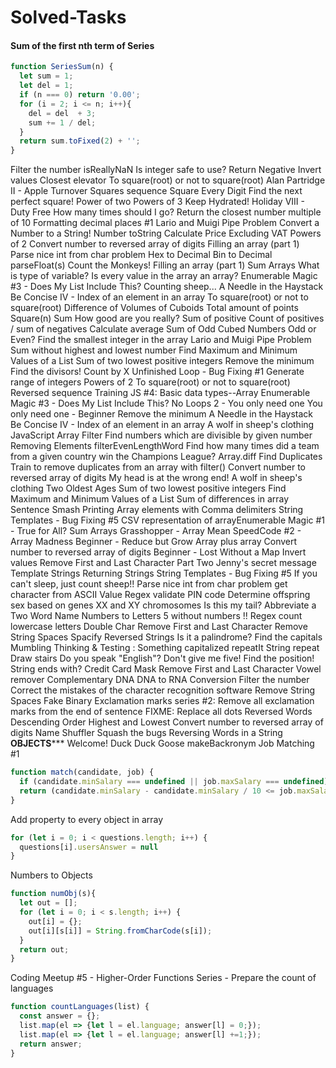# Solved-Tasks
#### Sum of the first nth term of Series
```javascript
function SeriesSum(n) {
  let sum = 1; 
  let del = 1;
  if (n === 0) return '0.00';
  for (i = 2; i <= n; i++){
    del = del  + 3;
    sum += 1 / del;
  }
  return sum.toFixed(2) + '';
}
```
Filter the number
isReallyNaN
Is integer safe to use?
Return Negative
Invert values
Closest elevator
To square(root) or not to square(root)
Alan Partridge II - Apple Turnover
Squares sequence
Square Every Digit
Find the next perfect square!
Power of two
Powers of 3
Keep Hydrated!
Holiday VIII - Duty Free
How many times should I go?
Return the closest number multiple of 10
Formatting decimal places #1
Lario and Muigi Pipe Problem
Convert a Number to a String!
Number toString
Calculate Price Excluding VAT
Powers of 2
Convert number to reversed array of digits
Filling an array (part 1)
Parse nice int from char problem
Hex to Decimal
Bin to Decimal
parseFloat(s)
Count the Monkeys!
Filling an array (part 1)
Sum Arrays
What is type of variable?
Is every value in the array an array?
Enumerable Magic #3 - Does My List Include This?
Counting sheep...
A Needle in the Haystack
Be Concise IV - Index of an element in an array
To square(root) or not to square(root)
Difference of Volumes of Cuboids
Total amount of points
Square(n) Sum
How good are you really?
Sum of positive
Count of positives / sum of negatives
Calculate average
Sum of Odd Cubed Numbers
Odd or Even?
Find the smallest integer in the array
Lario and Muigi Pipe Problem
Sum without highest and lowest number
Find Maximum and Minimum Values of a List
Sum of two lowest positive integers
Remove the minimum
Find the divisors!
Count by X
Unfinished Loop - Bug Fixing #1
Generate range of integers
Powers of 2
To square(root) or not to square(root)
Reversed sequence
Training JS #4: Basic data types--Array
Enumerable Magic #3 - Does My List Include This?
No Loops 2 - You only need one
You only need one - Beginner
Remove the minimum
A Needle in the Haystack
Be Concise IV - Index of an element in an array
A wolf in sheep's clothing
JavaScript Array Filter
Find numbers which are divisible by given number
Removing Elements
filterEvenLengthWord
Find how many times did a team from a given country win the Champions League?
Array.diff
Find Duplicates
Train to remove duplicates from an array with filter()
Convert number to reversed array of digits
My head is at the wrong end!
A wolf in sheep's clothing
Two Oldest Ages
Sum of two lowest positive integers
Find Maximum and Minimum Values of a List
Sum of differences in array
Sentence Smash
Printing Array elements with Comma delimiters
String Templates - Bug Fixing #5
CSV representation of arrayEnumerable Magic #1 - True for All?
Sum Arrays
Grasshopper - Array Mean
SpeedCode #2 - Array Madness
Beginner - Reduce but Grow
Array plus array
Convert number to reversed array of digits
Beginner - Lost Without a Map
Invert values
Remove First and Last Character Part Two
Jenny's secret message
Template Strings
Returning Strings
String Templates - Bug Fixing #5
If you can't sleep, just count sheep!!
Parse nice int from char problem
get character from ASCII Value
Regex validate PIN code
Determine offspring sex based on genes XX and XY chromosomes
Is this my tail?
Abbreviate a Two Word Name
Numbers to Letters
5 without numbers !!
Regex count lowercase letters
Double Char
Remove First and Last Character
Remove String Spaces
Spacify
Reversed Strings
Is it a palindrome?
Find the capitals
Mumbling
Thinking & Testing : Something capitalized
repeatIt
String repeat
Draw stairs
Do you speak "English"?
Don't give me five!
Find the position!
String ends with?
Credit Card Mask
Remove First and Last Character
Vowel remover
Complementary DNA
DNA to RNA Conversion
Filter the number
Correct the mistakes of the character recognition software
Remove String Spaces
Fake Binary
Exclamation marks series #2: Remove all exclamation marks from the end of sentence
FIXME: Replace all dots
Reversed Words
Descending Order
Highest and Lowest
Convert number to reversed array of digits
Name Shuffler
Squash the bugs
Reversing Words in a String
**********OBJECTS*************
Welcome!
Duck Duck Goose
makeBackronym
Job Matching #1
```javascript
function match(candidate, job) {
  if (candidate.minSalary === undefined || job.maxSalary === undefined) return error;
  return (candidate.minSalary - candidate.minSalary / 10 <= job.maxSalary);
}
```
Add property to every object in array
```javascript
for (let i = 0; i < questions.length; i++) {
  questions[i].usersAnswer = null
}
```
Numbers to Objects
```javascript
function numObj(s){
  let out = [];
  for (let i = 0; i < s.length; i++) {
    out[i] = {};
    out[i][s[i]] = String.fromCharCode(s[i]);
  }
  return out;  
}
```
Coding Meetup #5 - Higher-Order Functions Series - Prepare the count of languages
```javascript
function countLanguages(list) {
  const answer = {};
  list.map(el => {let l = el.language; answer[l] = 0;});
  list.map(el => {let l = el.language; answer[l] +=1;});
  return answer; 
}
```
